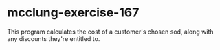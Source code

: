 # mcclung-exercise-167
This program calculates the cost of a customer's chosen sod, along with any discounts they're entitled to.

